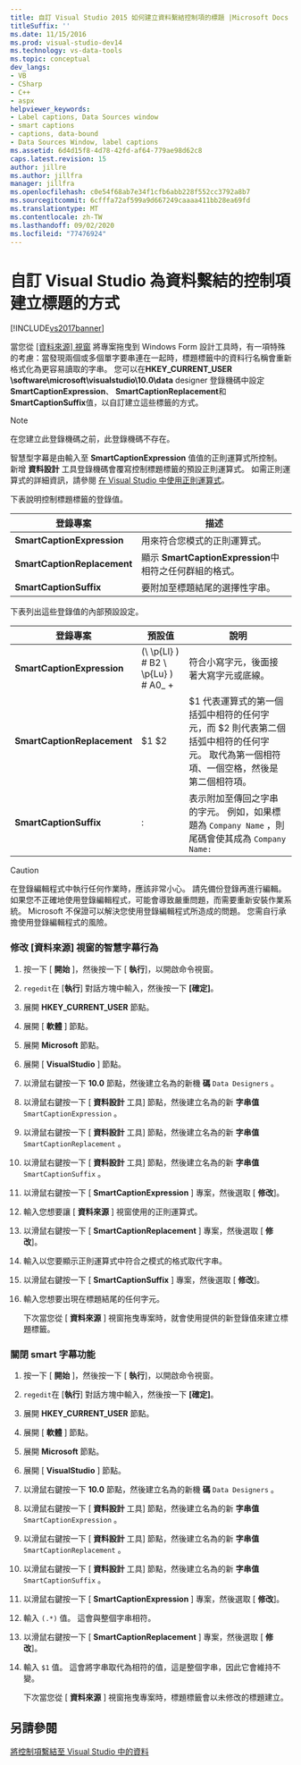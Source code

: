 ```yaml
---
title: 自訂 Visual Studio 2015 如何建立資料繫結控制項的標題 |Microsoft Docs
titleSuffix: ''
ms.date: 11/15/2016
ms.prod: visual-studio-dev14
ms.technology: vs-data-tools
ms.topic: conceptual
dev_langs:
- VB
- CSharp
- C++
- aspx
helpviewer_keywords:
- Label captions, Data Sources window
- smart captions
- captions, data-bound
- Data Sources Window, label captions
ms.assetid: 6d4d15f8-4d78-42fd-af64-779ae98d62c8
caps.latest.revision: 15
author: jillre
ms.author: jillfra
manager: jillfra
ms.openlocfilehash: c0e54f68ab7e34f1cfb6abb228f552cc3792a8b7
ms.sourcegitcommit: 6cfffa72af599a9d667249caaaa411bb28ea69fd
ms.translationtype: MT
ms.contentlocale: zh-TW
ms.lasthandoff: 09/02/2020
ms.locfileid: "77476924"
---
```

# <a name="customize-how-visual-studio-creates-captions-for-data-bound-controls"></a>自訂 Visual Studio 為資料繫結的控制項建立標題的方式
[!INCLUDE[vs2017banner](../includes/vs2017banner.md)]

當您從 [ [資料來源] 視窗](https://msdn.microsoft.com/library/0d20f699-cc95-45b3-8ecb-c7edf1f67992) 將專案拖曳到 Windows Form 設計工具時，有一項特殊的考慮：當發現兩個或多個單字要串連在一起時，標題標籤中的資料行名稱會重新格式化為更容易讀取的字串。 您可以在**HKEY_CURRENT_USER \software\microsoft\visualstudio\10.0\data** designer 登錄機碼中設定**SmartCaptionExpression**、 **SmartCaptionReplacement**和**SmartCaptionSuffix**值，以自訂建立這些標籤的方式。

> [!NOTE]
> 在您建立此登錄機碼之前，此登錄機碼不存在。

 智慧型字幕是由輸入至 **SmartCaptionExpression** 值值的正則運算式所控制。 新增 **資料設計** 工具登錄機碼會覆寫控制標題標籤的預設正則運算式。 如需正則運算式的詳細資訊，請參閱 [在 Visual Studio 中使用正則運算式](../ide/using-regular-expressions-in-visual-studio.md)。

 下表說明控制標題標籤的登錄值。

|登錄專案|描述|
|-------------------|-----------------|
|**SmartCaptionExpression**|用來符合您模式的正則運算式。|
|**SmartCaptionReplacement**|顯示 **SmartCaptionExpression**中相符之任何群組的格式。|
|**SmartCaptionSuffix**|要附加至標題結尾的選擇性字串。|

 下表列出這些登錄值的內部預設設定。

|登錄專案|預設值|說明|
|-------------------|-------------------|-----------------|
|**SmartCaptionExpression**| (\\ \p{Ll} ) # B2 \\ \p{Lu} ) # A0_ +|符合小寫字元，後面接著大寫字元或底線。|
|**SmartCaptionReplacement**|$1 $2|$1 代表運算式的第一個括弧中相符的任何字元，而 $2 則代表第二個括弧中相符的任何字元。 取代為第一個相符項、一個空格，然後是第二個相符項。|
|**SmartCaptionSuffix**|:|表示附加至傳回之字串的字元。 例如，如果標題為 `Company Name` ，則尾碼會使其成為 `Company Name:`|

> [!CAUTION]
> 在登錄編輯程式中執行任何作業時，應該非常小心。 請先備份登錄再進行編輯。 如果您不正確地使用登錄編輯程式，可能會導致嚴重問題，而需要重新安裝作業系統。 Microsoft 不保證可以解決您使用登錄編輯程式所造成的問題。 您需自行承擔使用登錄編輯程式的風險。

### <a name="to-modify-the-smart-captioning-behavior-of-the-data-sources-window"></a>修改 [資料來源] 視窗的智慧字幕行為

1. 按一下 [ **開始** ]，然後按一下 [ **執行**]，以開啟命令視窗。

2. `regedit`在 [**執行**] 對話方塊中輸入，然後按一下 **[確定]**。

3. 展開 **HKEY_CURRENT_USER** 節點。

4. 展開 [ **軟體** ] 節點。

5. 展開 **Microsoft** 節點。

6. 展開 [ **VisualStudio** ] 節點。

7. 以滑鼠右鍵按一下 **10.0** 節點，然後建立名為的新機 **碼** `Data Designers` 。

8. 以滑鼠右鍵按一下 [ **資料設計** 工具] 節點，然後建立名為的新 **字串值** `SmartCaptionExpression` 。

9. 以滑鼠右鍵按一下 [ **資料設計** 工具] 節點，然後建立名為的新 **字串值** `SmartCaptionReplacement` 。

10. 以滑鼠右鍵按一下 [ **資料設計** 工具] 節點，然後建立名為的新 **字串值** `SmartCaptionSuffix` 。

11. 以滑鼠右鍵按一下 [ **SmartCaptionExpression** ] 專案，然後選取 [ **修改**]。

12. 輸入您想要讓 [ **資料來源** ] 視窗使用的正則運算式。

13. 以滑鼠右鍵按一下 [ **SmartCaptionReplacement** ] 專案，然後選取 [ **修改**]。

14. 輸入以您要顯示正則運算式中符合之模式的格式取代字串。

15. 以滑鼠右鍵按一下 [ **SmartCaptionSuffix** ] 專案，然後選取 [ **修改**]。

16. 輸入您想要出現在標題結尾的任何字元。

     下次當您從 [ **資料來源** ] 視窗拖曳專案時，就會使用提供的新登錄值來建立標題標籤。

### <a name="to-turn-off-the-smart-captioning-feature"></a>關閉 smart 字幕功能

1. 按一下 [ **開始** ]，然後按一下 [ **執行**]，以開啟命令視窗。

2. `regedit`在 [**執行**] 對話方塊中輸入，然後按一下 **[確定]**。

3. 展開 **HKEY_CURRENT_USER** 節點。

4. 展開 [ **軟體** ] 節點。

5. 展開 **Microsoft** 節點。

6. 展開 [ **VisualStudio** ] 節點。

7. 以滑鼠右鍵按一下 **10.0** 節點，然後建立名為的新機 **碼** `Data Designers` 。

8. 以滑鼠右鍵按一下 [ **資料設計** 工具] 節點，然後建立名為的新 **字串值** `SmartCaptionExpression` 。

9. 以滑鼠右鍵按一下 [ **資料設計** 工具] 節點，然後建立名為的新 **字串值** `SmartCaptionReplacement` 。

10. 以滑鼠右鍵按一下 [ **資料設計** 工具] 節點，然後建立名為的新 **字串值** `SmartCaptionSuffix` 。

11. 以滑鼠右鍵按一下 [ **SmartCaptionExpression** ] 專案，然後選取 [ **修改**]。

12. 輸入 `(.*)` 值。 這會與整個字串相符。

13. 以滑鼠右鍵按一下 [ **SmartCaptionReplacement** ] 專案，然後選取 [ **修改**]。

14. 輸入 `$1` 值。 這會將字串取代為相符的值，這是整個字串，因此它會維持不變。

     下次當您從 [ **資料來源** ] 視窗拖曳專案時，標題標籤會以未修改的標題建立。

## <a name="see-also"></a>另請參閱
 [將控制項繫結至 Visual Studio 中的資料](../data-tools/bind-controls-to-data-in-visual-studio.md)
